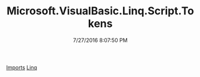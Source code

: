 ﻿---
title: Microsoft.VisualBasic.Linq.Script.Tokens
date: 7/27/2016 8:07:50 PM
---

[Imports](T-Microsoft.VisualBasic.Linq.Script.Tokens.Imports.html)
[Linq](T-Microsoft.VisualBasic.Linq.Script.Tokens.Linq.html)
